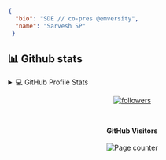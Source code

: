 <meta property="og:description" content="Sarvesh SP is a Front-End Developer from Udupi, India. Sarvesh is currenty pursuing his BE in Computer Science. Feel free to contact Sarvesh" />
<meta name="Keywords" content="sarvesh sp sarveshsp Sarvesh Sarveshsp SARVESHSP SARVESH sarveshsp spsarvesh sarveshsp.com www.sarveshsp.com"/>




<!--
### Hi there,Sarvesh here!<img src="https://media.giphy.com/media/hvRJCLFzcasrR4ia7z/giphy.gif" width="25px">
**Sarvesh-SP/Sarvesh-SP** is a ✨ _special_ ✨ repository because its `README.md` (this file) appears on your GitHub profile.

Here are some ideas to get you started:

- 🔭 I’m currently working on 
- 🌱 I’m currently learning ...
- 👯 I’m looking to collaborate on ...
- 🤔 I’m looking for help with ...
- 💬 Ask me about ...
- 📫 How to reach me: ...
- 😄 Pronouns: ...
- ⚡ Fun fact: ...
<h2 align="center">A little about me</h2>
<p><em>A third year undergrad student at <a href="https://sode-edu.in/">SMVITM</a>, majoring in Computer Science and Engineering.</br>
</em></p>
-->



```json
{
  "bio": "SDE // co-pres @emversity",
  "name": "Sarvesh SP"
 }
```
<!--
<td> <img alt="GIF" src="code.gif?raw=true" width="400" height="256" />  </td>
<table><tr>
<td> <img alt="GIF" src="anime.png?raw=true" width="400" height="256" />  </td> 
</tr></table> -->

## 📊 Github stats

<details>
  <br>
  <summary>💻 GitHub Profile Stats</summary>

  Profile stats              |  Language Contribution
:-------------------------:|:-------------------------:
![Sarvesh-SP :: Profile Stats](https://github-readme-stats.vercel.app/api?username=Sarvesh-SP&show_icons=true&hide_border=true&theme=react&count_private=true) | ![Sarvesh-SP :: Top Langs](https://github-readme-stats.vercel.app/api/top-langs/?username=Sarvesh-SP&layout=compact&theme=react&hide_border=true)

![sarveshSP's Contribution Stats](https://github-contribution-stats.vercel.app/api/?username=Sarvesh-SP)
  
<p align="center">
<a href="https://github.com/Ashutosh00710/github-readme-activity-graph">
 <img src="https://github-readme-activity-graph.vercel.app/graph?username=Sarvesh-SP&theme=react-dark&area=true&hide_border=true" width="100%">
</a>
<!--   [![Ashutosh's github activity graph](https://github-readme-activity-graph.vercel.app/graph?username=Sarvesh-SP&bg_color=782621&color=dddee1&line=000000&point=403d3d&area=true&hide_border=true)](https://github.com/ashutosh00710/github-readme-activity-graph) -->
</p>
</details>

<!-- GitHub Readme Streak Stats - https://github.com/DenverCoder1/github-readme-streak-stats -->
<!-- <p align="center">
  <a href="https://github.com/DenverCoder1/github-readme-streak-stats">
    <img title="🔥 Get streak stats for your profile at git.io/streak-stats" alt="DenverCoder1's streak" src="https://github-readme-streak-stats.herokuapp.com/?user=Sarvesh-SP&theme=black-ice&hide_border=true&stroke=0000&background=0D1117&ring=60D9FA&fire=60D9FA&currStreakLabel=60D9FA"/>
  </a>
 </p> 
 -->


<p align="center">
  <a href="https://github.com/Sarvesh-SP">
      <img alt="followers" title="Follow me on Github" src="https://img.shields.io/github/followers/Sarvesh-SP?color=236ad3&labelColor=1155ba&style=for-the-badge&logo=github&label=Follow"/></a>
</p>
<br>
 <p align="center">
  <b>GitHub Visitors</b>
  <br>
  <br>
  <img alt="Page counter" src="https://profile-counter.glitch.me/Sarvesh-SP/count.svg">
</p>

